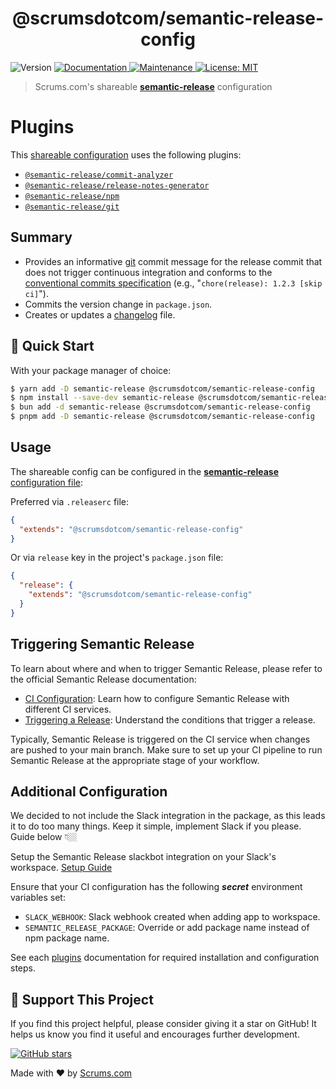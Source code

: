 <h1 align="center">@scrumsdotcom/semantic-release-config</h1>
<p>
  <img alt="Version" src="https://img.shields.io/badge/version-1.0.0-blue.svg?cacheSeconds=2592000" />
  <a href="https://github.com/sovtech/semantic-release-config#readme" target="_blank">
    <img alt="Documentation" src="https://img.shields.io/badge/documentation-yes-brightgreen.svg" />
  </a>
  <a href="https://github.com/sovtech/semantic-release-config/graphs/commit-activity" target="_blank">
    <img alt="Maintenance" src="https://img.shields.io/badge/Maintained%3F-yes-green.svg" />
  </a>
  <a href="https://github.com/sovtech/semantic-release-config/blob/master/LICENSE" target="_blank">
    <img alt="License: MIT" src="https://img.shields.io/badge/License-MIT-yellow.svg" />
  </a>
</p>

> Scrums.com's shareable [**semantic-release**](https://github.com/semantic-release/semantic-release) configuration

# Plugins

This [shareable configuration](https://github.com/sovtech/semantic-release-config/blob/master/.releaserc.json) uses the following plugins:

- [`@semantic-release/commit-analyzer`](https://github.com/semantic-release/commit-analyzer)
- [`@semantic-release/release-notes-generator`](https://github.com/semantic-release/release-notes-generator)
- [`@semantic-release/npm`](https://github.com/semantic-release/npm)
- [`@semantic-release/git`](https://github.com/semantic-release/git)

## Summary

- Provides an informative [git](https://github.com/semantic-release/git) commit message for the release commit that does not trigger continuous integration and conforms to the [conventional commits specification](https://www.conventionalcommits.org/) (e.g., "`chore(release): 1.2.3 [skip ci]`").
- Commits the version change in `package.json`.
- Creates or updates a [changelog](https://github.com/semantic-release/changelog) file.

## 🚀 Quick Start

With your package manager of choice:

```bash
$ yarn add -D semantic-release @scrumsdotcom/semantic-release-config
$ npm install --save-dev semantic-release @scrumsdotcom/semantic-release-config
$ bun add -d semantic-release @scrumsdotcom/semantic-release-config
$ pnpm add -D semantic-release @scrumsdotcom/semantic-release-config
```

## Usage

The shareable config can be configured in the [**semantic-release** configuration file](https://github.com/semantic-release/semantic-release/blob/master/docs/usage/configuration.md#configuration):

Preferred via `.releaserc` file:

```json
{
  "extends": "@scrumsdotcom/semantic-release-config"
}
```

Or via `release` key in the project's `package.json` file:

```json
{
  "release": {
    "extends": "@scrumsdotcom/semantic-release-config"
  }
}
```

## Triggering Semantic Release

To learn about where and when to trigger Semantic Release, please refer to the official Semantic Release documentation:

- [CI Configuration](https://semantic-release.gitbook.io/semantic-release/usage/ci-configuration): Learn how to configure Semantic Release with different CI services.
- [Triggering a Release](https://semantic-release.gitbook.io/semantic-release/usage/configuration#triggering-a-release): Understand the conditions that trigger a release.

Typically, Semantic Release is triggered on the CI service when changes are pushed to your main branch. Make sure to set up your CI pipeline to run Semantic Release at the appropriate stage of your workflow.

## Additional Configuration

We decided to not include the Slack integration in the package, as this leads it to do too many things. Keep it simple, implement Slack if you please. Guide below 👇🏼

Setup the Semantic Release slackbot integration on your Slack's workspace. [Setup Guide](https://github.com/juliuscc/semantic-release-slack-bot#configuration)

Ensure that your CI configuration has the following **_secret_** environment variables set:

- `SLACK_WEBHOOK`: Slack webhook created when adding app to workspace.
- `SEMANTIC_RELEASE_PACKAGE`: Override or add package name instead of npm package name.

See each [plugins](#plugins) documentation for required installation and configuration steps.

## 🌟 Support This Project

If you find this project helpful, please consider giving it a star on GitHub! It helps us know you find it useful and encourages further development.

[![GitHub stars](https://img.shields.io/github/stars/Scrumsdotcom/semantic-release-config.svg?style=social&label=Star)](https://github.com/Scrumsdotcom/semantic-release-config)

Made with ❤️ by [Scrums.com](https://www.scrums.com)
